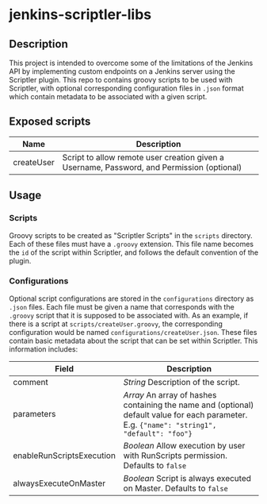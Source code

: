 # jenkins-scriptler-libs
## Description
This project is intended to overcome some of the limitations of the Jenkins API
by implementing custom endpoints on a Jenkins server using the Scriptler plugin.
This repo to contains groovy scripts to be used with Scriptler, with optional
corresponding configuration files in `.json` format which contain metadata to be
associated with a given script.

## Exposed scripts
| Name       | Description                              |
|------------|------------------------------------------|
| createUser | Script to allow remote user creation given a Username, Password, and Permission (optional) |

## Usage
### Scripts
Groovy scripts to be created as "Scriptler Scripts" in the `scripts` directory.
Each of these files must have a `.groovy` extension. This file name becomes the
`id` of the script within Scriptler, and follows the default convention of the
plugin.

### Configurations
Optional script configurations are stored in the `configurations` directory as
`.json` files. Each file must be given a name that corresponds with the
`.groovy` script that it is supposed to be associated with. As an example, if
there is a script at `scripts/createUser.groovy`, the corresponding
configuration would be named `configurations/createUser.json`. These files
contain basic metadata about the script that can be set within Scriptler.
This information includes:

| Field                     | Description |
|---------------------------|-------------------------------------|
| comment                   | *String* Description of the script. |
| parameters                | *Array* An array of hashes containing the name and (optional) default value for each parameter. E.g. `{"name": "string1", "default": "foo"}`|
| enableRunScriptsExecution | *Boolean* Allow execution by user with RunScripts permission. Defaults to `false` |
| alwaysExecuteOnMaster     | *Boolean* Script is always executed on Master. Defaults to `false` |
